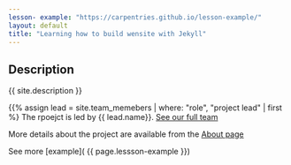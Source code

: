 ```yaml
---
lesson- example: "https://carpentries.github.io/lesson-example/" 
layout: default
title: "Learning how to build wensite with Jekyll"
---
```



## Description
{{ site.description }}

{{% assign lead = site.team_memebers | where: "role", "project lead" | first %}
The rpoejct is led by {{ lead.name}}.
[See our full team](/about)

More details about the project are available from the [About page](about.md)

See more [example]( {{ page.lessson-example }})







